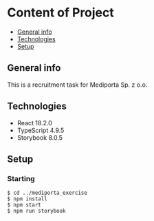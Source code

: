 # Content of Project

- [General info](#general-info)
- [Technologies](#technologies)
- [Setup](#setup)

## General info

This is a recruitment task for Mediporta Sp. z o.o.

## Technologies

<ul>
<li>React 18.2.0</li>
<li>TypeScript 4.9.5</li>
<li>Storybook 8.0.5</li>
</ul>

## Setup

### Starting

```
$ cd ../mediporta_exercise
$ npm install
$ npm start
$ npm run storybook
```
